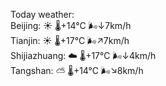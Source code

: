 Today weather:  
Beijing: ☀️ 🌡️+14°C 🌬️↓7km/h  
Tianjin: ☀️ 🌡️+17°C 🌬️↗7km/h  
Shijiazhuang: ☁️ 🌡️+17°C 🌬️↓4km/h  
Tangshan: ⛅️  🌡️+14°C 🌬️↘8km/h  
